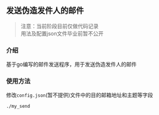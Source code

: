 
## 发送伪造发件人的邮件

> 注意：当前阶段目前仅做代码记录  
> 用法及配置json文件毕业前暂不公开

### 介绍

基于go编写的邮件发送程序，用于发送伪造发件人的邮件

### 使用方法

修改`config.json`(暂不提供)文件中的目的邮箱地址和主题等字段
```
./my_send
```
